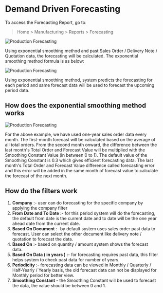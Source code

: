 <!-- add-breadcrumbs -->
# Demand Driven Forecasting

To access the Forecasting Report, go to:

> Home > Manufacturing > Reports > Forecasting

<img class="screenshot" alt="Production Forecasting" src="{{docs_base_url}}/v12/assets/img/manufacturing/production-forecasting-using-sales-order.png">

Using exponential smoothing method and past Sales Order / Delivery Note / Quotation data, the forecasting will be calculated. The exponential smoothing method formula is as below:

<img class="screenshot" alt="Production Forecasting" src="{{docs_base_url}}/v12/assets/img/manufacturing/exponential-smoothing-formula.png">

Using exponential smoothing method, system predicts the forecasting for each period and same forecast data will be used to forecast the upcoming period data.

## How does the exponential smoothing method works

<img class="screenshot" alt="Production Forecasting" src="{{docs_base_url}}/v12/assets/img/manufacturing/exponential-smoothing-formula-explain.png">

For the above example, we have used one-year sales order data every month. The first-month forecast will be calculated based on the average of all total orders. From the second month onward, the difference between the last month's Total Order and Forecast Value will be multiplied with the Smoothing Constant Value (in between 0 to 1). The default value of the Smoothing Constant is 0.3 which gives efficient forecasting data. The last month's Total Order and Forecast Value difference called forecasting error and this error will be added in the same month of forecast value to calculate the forecast of the next month.

## How do the filters work

1. **Company** :- user can do forecasting for the specific company by applying the company filter
1. **From Date and To Date** :- for this period system will do the forecasting, the default from date is the current date and to date will be the one year ahead date from the current date.
1. **Based On Document** :- by default system uses sales order past data to forecast. User can select the other document like delivery note / quotation to forecast the data.
1. **Based On** :- based on quantity / amount system shows the forecast data.
1. **Based On Data ( in years )** :- for forecasting requires past data, this filter helps system to check past data for number of years.
1. **Periodicity** :- forecasting data can be viewed in Monthly / Quarterly / Half-Yearly / Yearly basis, the old forecast data can not be displayed for Monthly period for better view.
1. **Smoothing Constant** - the Smoothing Constant will be used to forecast the data, the value should be between 0 and 1.
